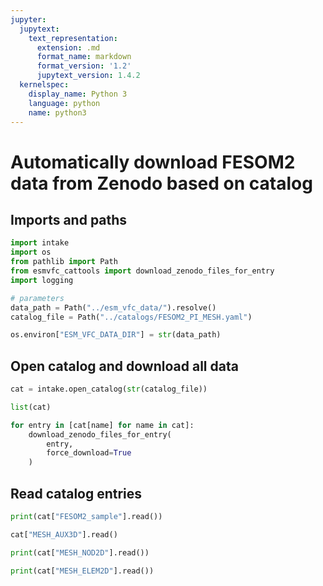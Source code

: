 ```yaml
---
jupyter:
  jupytext:
    text_representation:
      extension: .md
      format_name: markdown
      format_version: '1.2'
      jupytext_version: 1.4.2
  kernelspec:
    display_name: Python 3
    language: python
    name: python3
---
```


# Automatically download FESOM2 data from Zenodo based on catalog


## Imports and paths

```python
import intake
import os
from pathlib import Path
from esmvfc_cattools import download_zenodo_files_for_entry
import logging
```

```python
# parameters
data_path = Path("../esm_vfc_data/").resolve()
catalog_file = Path("../catalogs/FESOM2_PI_MESH.yaml")
```

```python
os.environ["ESM_VFC_DATA_DIR"] = str(data_path)
```

## Open catalog and download all data

```python
cat = intake.open_catalog(str(catalog_file))
```

```python
list(cat)
```

```python
for entry in [cat[name] for name in cat]:
    download_zenodo_files_for_entry(
        entry,
        force_download=True
    )
```

## Read catalog entries

```python
print(cat["FESOM2_sample"].read())
```

```python
cat["MESH_AUX3D"].read()
```

```python
print(cat["MESH_NOD2D"].read())
```

```python
print(cat["MESH_ELEM2D"].read())
```
